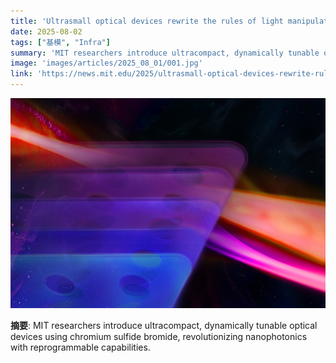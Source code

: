 ```yaml
---
title: 'Ultrasmall optical devices rewrite the rules of light manipulation'
date: 2025-08-02
tags: ["基模", "Infra"]
summary: 'MIT researchers introduce ultracompact, dynamically tunable optical devices using chromium sulfide bromide, revolutionizing nanophotonics with reprogrammable capabilities.'
image: 'images/articles/2025_08_01/001.jpg'
link: 'https://news.mit.edu/2025/ultrasmall-optical-devices-rewrite-rules-light-manipulation-0801'
---
```

![Ultrasmall optical devices rewrite the rules of light manipulation](images/articles/2025_08_01/001.jpg)

**摘要**: MIT researchers introduce ultracompact, dynamically tunable optical devices using chromium sulfide bromide, revolutionizing nanophotonics with reprogrammable capabilities.
